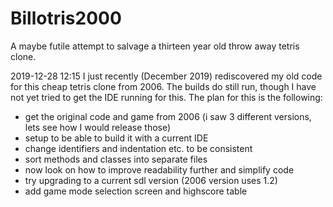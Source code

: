 # Billotris2000
A maybe futile attempt to salvage a thirteen year old throw away tetris clone.

2019-12-28 12:15
I just recently (December 2019) rediscovered my old code for this cheap tetris clone from 2006.
The builds do still run, though I have not yet tried to get the IDE running for this.
The plan for this is the following:

- get the original code and game from 2006 (i saw 3 different versions, lets see how I would release those)
- setup to be able to build it with a current IDE
- change identifiers and indentation etc. to be consistent
- sort methods and classes into separate files
- now look on how to improve readability further and simplify code
- try upgrading to a current sdl version (2006 version uses  1.2)
- add game mode selection screen and highscore table
